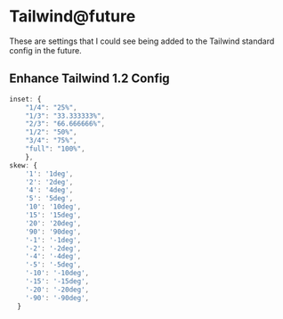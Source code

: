 # Tailwind@future

These are settings that I could see being added to the Tailwind standard config
in the future.

## Enhance Tailwind 1.2 Config

```javascript
inset: {
    "1/4": "25%",
    "1/3": "33.333333%",
    "2/3": "66.666666%",
    "1/2": "50%",
    "3/4": "75%",
    "full": "100%",
    },
skew: {
    '1': '1deg',
    '2': '2deg',
    '4': '4deg',
    '5': '5deg',
    '10': '10deg',
    '15': '15deg',
    '20': '20deg',
    '90': '90deg',
    '-1': '-1deg',
    '-2': '-2deg',
    '-4': '-4deg',
    '-5': '-5deg',
    '-10': '-10deg',
    '-15': '-15deg',
    '-20': '-20deg',
    '-90': '-90deg',
  }
```
